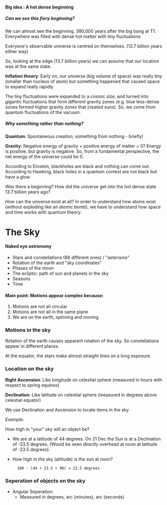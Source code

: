 #### Big idea : A hot dense beginning

##### Can we see this fiery beginning?
We can almost see the beginning. 380,000 years after the big bang at T1. Everywhere was filled with dense hot matter with tiny fluctuations

Everyone's observable universe is centred on themselves. (13.7 billion years either way)

So, looking at the edge (13.7 billion years) we can assume that our location was at the same state.

__Inflation theory__: Early on, our universe (big volume of space) was really tiny (smaller than nucleus of atom) but something happened that caused space to expand really rapidly

The tiny fluctuations were expanded to a cosmic size, and turned into gigantic fluctuations that form different gravity zones (e.g. blue less-dense zones formed higher gravity zones that created suns). So, we come from quantum fluctuations of the vacuum.

##### Why something rather than nothing?

**Quantum**: Spontaneous creation; something from nothing - briefly!


**Gravity**: Negative energy of gravity + positive energy of matter = 0?
Energy is positive, but gravity is negative. So, from a fundamental perspective, the net energy of the universe could be 0.

According to Einstein, blackholes are black and nothing can come out. According to Hawking, black holes in a quantum context are not black but have a glow.

_Was_ there a beginning?
How did the universe get into the hot dense state 13.7 billion years ago?

_How_ can the universe exist at all?
In order to understand how atoms exist (without exploding like an atomic bomb), we have to understand how space and time works with quantum theory.


# The Sky

#### Naked eye astronomy
- Stars and constellations (88 different ones) / "asterisms"
- Rotation of the earth and "sky coordinates"
- Phases of the moon
- The ecliptic: path of sun and planets in the sky
- Seasons
- Time

#### Main point: Motions appear complex because:
1. Motions are not all circular
2. Motions are not all in the same plane
3. We are on the earth, spinning and moving

### Motions in the sky
Rotation of the earth causes apparent rotation of the sky. So constellations appear in different places.

At the equator, the stars make almost straight lines on a long exposure.

### Location on the sky
__Right Ascension__: Like longitude on celestial sphere (measured in hours with respect to spring equinox)

__Declination__: Like latitude on celestial sphere (measured in degrees above celestial equator)

We use Declination and Ascension to locate items in the sky

_Example:_

How high in "your" sky will an object be?
- We are at a latitude of 44 degrees. On 21 Dec the Sun is at a Declination of -23.5 degrees. (Would be seen directly overhead at noon at latitude of -23.5 degrees).
- How high in the sky (altitude) is the sun at noon?

		180 - (44 + 23.5 + 90) = 22.5 degrees

### Seperation of objects on the sky

- Angular Seperation:
	- Measured in degrees, arc (minutes), arc (seconds)
